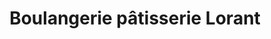 ---
title: "Boulangerie pâtisserie Lorant"
url: /sene/boulangerie-patisserie-lorant/
shop: Bäckerei
---